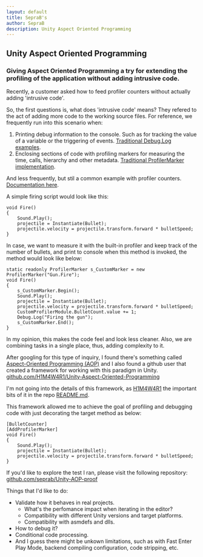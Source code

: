 ```yaml
---
layout: default
title: SepraB's
author: SepraB
description: Unity Aspect Oriented Programming
---
```

## Unity Aspect Oriented Programming
### Giving Aspect Oriented Programming a try for extending the profiling of the application without adding intrusive code.

Recently, a customer asked how to feed profiler counters without actually adding 'intrusive code'.

So, the first questions is, what does 'intrusive code' means?
They refered to the act of adding more code to the working source files. For reference, we frequently run into this scenario when:

1. Printing debug information to the console. Such as for tracking the value of a variable or the triggering of events. [Traditional Debug.Log examples](https://docs.unity3d.com/ScriptReference/Debug.Log.html).
2. Enclosing sections of code with profiling markers for measuring the time, calls, hierarchy and other metadata. [Traditional ProfilerMarker implementation](https://docs.unity3d.com/ScriptReference/Unity.Profiling.ProfilerMarker.html).

And less frequently, but stil a common example with profiler counters. [Documentation here](https://docs.unity3d.com/Packages/com.unity.profiling.core@1.0/manual/profilercounter-guide.html).

A simple firing script would look like this:
```
void Fire()
{
    Sound.Play();
    projectile = Instantiate(Bullet);
    projectile.velocity = projectile.transform.forward * bulletSpeed;
}
```
In case, we want to measure it with the built-in profiler and keep track of the number of bullets, and print to console when this method is invoked, the method would look like below:
```
static readonly ProfilerMarker s_CustomMarker = new ProfilerMarker("Gun.Fire");
void Fire()
{
    s_CustomMarker.Begin();
    Sound.Play();
    projectile = Instantiate(Bullet);
    projectile.velocity = projectile.transform.forward * bulletSpeed;
    CustomProfilerModule.BulletCount.value += 1;
    Debug.Log("Firing the gun");
    s_CustomMarker.End();
}
```

In my opinion, this makes the code feel and look less cleaner. Also, we are combining tasks in a single place, thus, adding complexity to it.

After googling for this type of inquiry, I found there's something called [Aspect-Oriented Programming (AOP)](https://stackoverflow.com/questions/72706171/can-attributes-be-used-to-modify-a-methods-code-behavior#comment128426717_72706536) and I also found a github user that created a framework for working with this paradigm in Unity. [github.com/H1M4W4R1/Unity-Aspect-Oriented-Programming](https://github.com/H1M4W4R1/Unity-Aspect-Oriented-Programming)

I'm not going into the details of this framework, as [H1M4W4R1](https://github.com/H1M4W4R1) the important bits of it in the repo [README.md](https://github.com/H1M4W4R1/Unity-Aspect-Oriented-Programming/blob/master/README.md).

This framework allowed me to achieve the goal of profiling and debugging code with just decorating the target method as below:

```
[BulletCounter]
[AddProfilerMarker]
void Fire()
{
    Sound.Play();
    projectile = Instantiate(Bullet);
    projectile.velocity = projectile.transform.forward * bulletSpeed;
}
```

If you'd like to explore the test I ran, please visit the following repository: [github.com/seprab/Unity-AOP-proof](https://github.com/seprab/Unity-AOP-proof)

Things that I'd like to do:

* Validate how it behaves in real projects.
    * What's the perfomance impact when iterating in the editor?
    * Compatibility with different Unity versions and target platforms.
    * Compatibility with asmdefs and dlls.
* How to debug it?
* Conditional code processing.
* And I guess there might be unkown limitations, such as with Fast Enter Play Mode, backend compiling configuration, code stripping, etc.